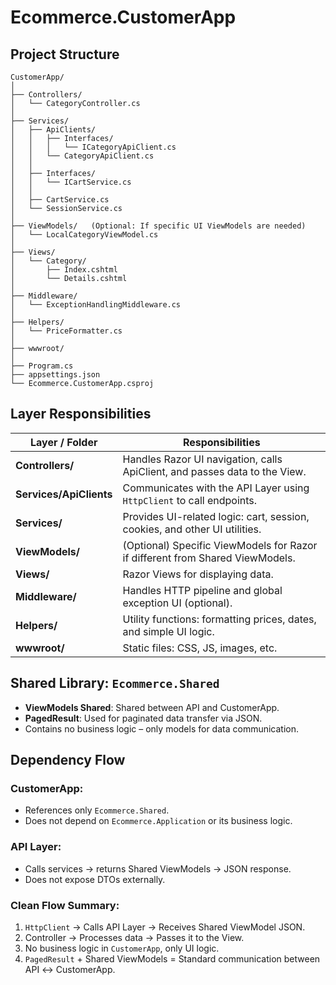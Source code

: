 # Ecommerce.CustomerApp

## Project Structure

```
CustomerApp/
│
├── Controllers/
│   └── CategoryController.cs
│
├── Services/
│   ├── ApiClients/
│   │   ├── Interfaces/
│   │   │   └── ICategoryApiClient.cs
│   │   └── CategoryApiClient.cs
│   │
│   ├── Interfaces/
│   │   └── ICartService.cs
│   │
│   ├── CartService.cs
│   └── SessionService.cs
│
├── ViewModels/   (Optional: If specific UI ViewModels are needed)
│   └── LocalCategoryViewModel.cs
│
├── Views/
│   └── Category/
│       ├── Index.cshtml
│       └── Details.cshtml
│
├── Middleware/
│   └── ExceptionHandlingMiddleware.cs
│
├── Helpers/
│   └── PriceFormatter.cs
│
├── wwwroot/
│
├── Program.cs
├── appsettings.json
└── Ecommerce.CustomerApp.csproj
```

## Layer Responsibilities

| Layer / Folder       | Responsibilities                                                                 |
|-----------------------|---------------------------------------------------------------------------------|
| **Controllers/**      | Handles Razor UI navigation, calls ApiClient, and passes data to the View.      |
| **Services/ApiClients** | Communicates with the API Layer using `HttpClient` to call endpoints.          |
| **Services/**         | Provides UI-related logic: cart, session, cookies, and other UI utilities.      |
| **ViewModels/**       | (Optional) Specific ViewModels for Razor if different from Shared ViewModels.   |
| **Views/**            | Razor Views for displaying data.                                                |
| **Middleware/**       | Handles HTTP pipeline and global exception UI (optional).                       |
| **Helpers/**          | Utility functions: formatting prices, dates, and simple UI logic.               |
| **wwwroot/**          | Static files: CSS, JS, images, etc.                                             |

## Shared Library: `Ecommerce.Shared`

- **ViewModels Shared**: Shared between API and CustomerApp.
- **PagedResult**: Used for paginated data transfer via JSON.
- Contains no business logic – only models for data communication.

## Dependency Flow

### CustomerApp:
- References only `Ecommerce.Shared`.
- Does not depend on `Ecommerce.Application` or its business logic.

### API Layer:
- Calls services → returns Shared ViewModels → JSON response.
- Does not expose DTOs externally.

### Clean Flow Summary:
1. `HttpClient` → Calls API Layer → Receives Shared ViewModel JSON.
2. Controller → Processes data → Passes it to the View.
3. No business logic in `CustomerApp`, only UI logic.
4. `PagedResult` + Shared ViewModels = Standard communication between API ↔ CustomerApp.

